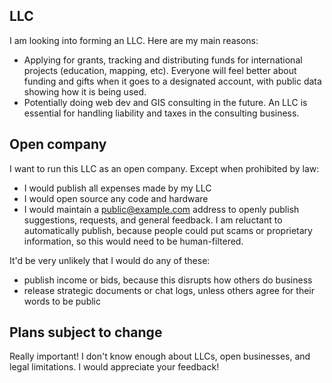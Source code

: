 ## LLC

I am looking into forming an LLC. Here are my main reasons:

- Applying for grants, tracking and distributing funds for international projects (education, mapping, etc). Everyone will feel better about funding and gifts when it goes to a designated account, with public data showing how it is being used.
- Potentially doing web dev and GIS consulting in the future. An LLC is essential for handling liability and taxes in the consulting business.

## Open company

I want to run this LLC as an open company. Except when prohibited by law:

- I would publish all expenses made by my LLC
- I would open source any code and hardware
- I would maintain a public@example.com address to openly publish suggestions, requests, and general feedback. I am reluctant to automatically publish, because people could put scams or proprietary information, so this would need to be human-filtered.

It'd be very unlikely that I would do any of these:

- publish income or bids, because this disrupts how others do business
- release strategic documents or chat logs, unless others agree for their words to be public

## Plans subject to change

Really important! I don't know enough about LLCs, open businesses, and legal limitations. I would appreciate your feedback!
